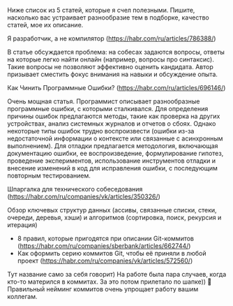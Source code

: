 Ниже список из 5 статей, которые я счел полезными. Пишите, насколько вас устраивает разнообразие тем в подборке, качество статей, мое их описание.


Я разработчик, а не компилятор (https://habr.com/ru/articles/786388/)

В статье обсуждается проблема: на собесах задаются вопросы, ответы на которые легко найти онлайн (например, вопросы про синтаксис). Такие вопросы не позволяют эффективно оценить кандидата. Автор призывает сместить фокус внимания на навыки и обсуждение опыта.


Как Чинить Программные Ошибки? (https://habr.com/ru/articles/696146/)

Очень мощная статья. Программист описывает разнообразные программные ошибки, с которыми сталкивался. Для определения причины ошибок предлагаются методы, такие как проверка на других устройствах, анализ системных журналов и отчетов о сбоях. Однако некоторые типы ошибок трудно воспроизвести (ошибки из-за недостаточной информации о контексте или связанные с асинхронным выполнением). Для отладки предлагается методология, включающая документацию ошибки, ее воспроизведение, формулирование гипотез, проведение экспериментов, использование инструментов отладки и внесение изменений в код для исправления ошибки, с последующим повторным тестированием.


Шпаргалка для технического собеседования (https://habr.com/ru/companies/vk/articles/350326/)

Обзор ключевых структур данных (ассивы, связанные списки, стеки, очереди, деревья, хэши) и алгоритмов (сортировка, поиск, рекурсия и итерация)


- 8 правил, которые пригодятся при описании Git-коммитов (https://habr.com/ru/companies/sberbank/articles/662744/)
- Как оформить серию коммитов Git, чтобы её приняли в любой проект (https://habr.com/ru/companies/vk/articles/572560/)

Тут название само за себя говорит) На работе была пара случаев, когда кто-то матерился в коммитах. За это потом прилетало по шапке)) 🤪 Правильный нейминг коммитов очень упрощает работу вашим коллегам.